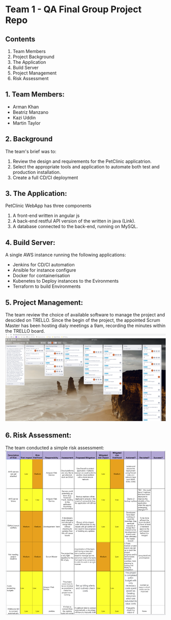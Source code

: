 # Team 1 - QA Final Group Project Repo

## Contents
1. Team Members
2. Project Background
3. The Application
4. Build Server
5. Project Management
6. Risk Assessment


## 1. Team Members:
* Arman Khan
* Beatriz Manzano
* Kazi Uddin
* Martin Taylor


## 2. Background
The team's brief was to:
1. Review the design and requirements for the PetClinic applicatrion.
2. Select the appropriate tools and application to automate both test and production installation.
3. Create a full CD/CI deployment

## 3. The Application:
PetClinic WebApp has three components
1. A front-end written in angular js 
2. A back-end restful API version of the written in java (Link). 
3. A database connected to the back-end, running on MySQL.

## 4. Build Server:
A single AWS instance running the following applications:
* Jenkins for CD/CI automation
* Ansible for instance configure
* Docker for containerisation
* Kubenetes to Deploy instances to the Evironments
* Terraform to build Environments

## 5. Project Management:
The team review the choice of available software to manage the project and descided on TRELLO. Since the begin of the project, the appointed Scrum Master has been hosting dialy meetings a 9am, recording the minutes within the TRELLO board.
![TRELLO](images/trello.PNG)

## 6. Risk Assessment:
The team conducted a simple risk assessment:
![RISKASSESSMENT](images/risk.PNG)

